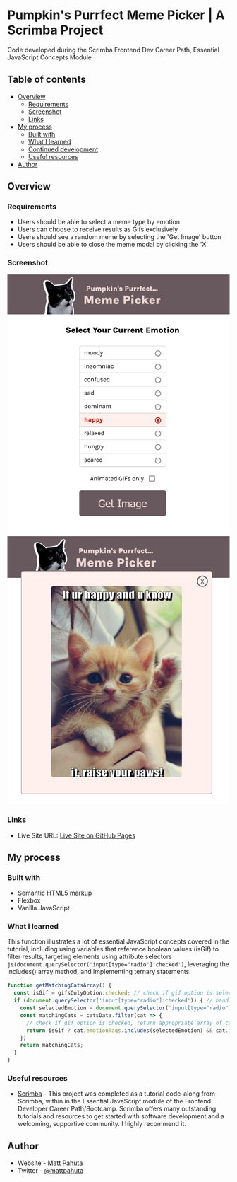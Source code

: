 # Pumpkin's Purrfect Meme Picker | A Scrimba Project

Code developed during the Scrimba Frontend Dev Career Path, Essential JavaScript Concepts Module

## Table of contents

- [Overview](#overview)
  - [Requirements](#requirements)
  - [Screenshot](#screenshot)
  - [Links](#links)
- [My process](#my-process)
  - [Built with](#built-with)
  - [What I learned](#what-i-learned)
  - [Continued development](#continued-development)
  - [Useful resources](#useful-resources)
- [Author](#author)

## Overview

### Requirements

- Users should be able to select a meme type by emotion
- Users can choose to receive results as Gifs exclusively
- Users should see a random meme by selecting the 'Get Image' button
- Users should be able to close the meme modal by clicking the 'X'

### Screenshot

![project screenshot](./images/project-ss-01.png)
![project screenshot](./images/project-ss-02.png)


### Links

- Live Site URL: [Live Site on GitHub Pages](https://mattpahuta.github.io/cat-meme-picker/)

## My process

### Built with

- Semantic HTML5 markup
- Flexbox
- Vanilla JavaScript


### What I learned

This function illustrates a lot of essential JavaScript concepts covered in the tutorial, including using variables that reference boolean values (isGif) to filter results, targeting elements using attribute selectors ```js(document.querySelector('input[type="radio"]:checked')```, leveraging the includes() array method, and implementing ternary statements.

```js
function getMatchingCatsArray() {
  const isGif = gifsOnlyOption.checked; // check if gif option is selected
  if (document.querySelector('input[type="radio"]:checked')) { // handle clicks if no emotion selected
    const selectedEmotion = document.querySelector('input[type="radio"]:checked').value;
    const matchingCats = catsData.filter(cat => {
      // check if gif option is checked, return appropriate array of cat memes
      return isGif ? cat.emotionTags.includes(selectedEmotion) && cat.isGif : cat.emotionTags.includes(selectedEmotion);
    })
    return matchingCats;
  }
}
``` 

### Useful resources

- [Scrimba](https://www.scrimba.com) - This project was completed as a tutorial code-along from Scrimba, within in the Essential JavaScript module of the Frontend Developer Career Path/Bootcamp. Scrimba offers many outstanding tutorials and resources to get started with software development and a welcoming, supportive community. I highly recommend it. 


## Author

- Website - [Matt Pahuta](https://www.mattpahuta.com)
- Twitter - [@mattpahuta](https://www.twitter.com/MattPahuta)

